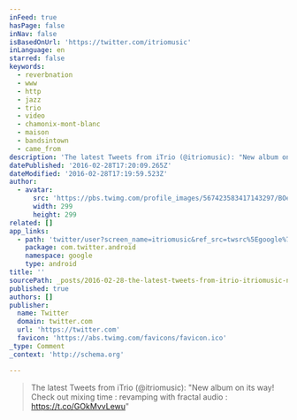 ```yaml
---
inFeed: true
hasPage: false
inNav: false
isBasedOnUrl: 'https://twitter.com/itriomusic'
inLanguage: en
starred: false
keywords:
  - reverbnation
  - www
  - http
  - jazz
  - trio
  - video
  - chamonix-mont-blanc
  - maison
  - bandsintown
  - came_from
description: 'The latest Tweets from iTrio (@itriomusic): "New album on its way! Check out mixing time : revamping with fractal audio : https://t.co/GOkMvvLewu"'
datePublished: '2016-02-28T17:20:09.265Z'
dateModified: '2016-02-28T17:19:59.523Z'
author:
  - avatar:
      src: 'https://pbs.twimg.com/profile_images/567423583417143297/BOexnlYQ_400x400.jpeg'
      width: 299
      height: 299
related: []
app_links:
  - path: 'twitter/user?screen_name=itriomusic&ref_src=twsrc%5Egoogle%7Ctwcamp%5Eandroidseo%7Ctwgr%5Eprofile'
    package: com.twitter.android
    namespace: google
    type: android
title: ''
sourcePath: _posts/2016-02-28-the-latest-tweets-from-itrio-itriomusic-new-album-on-it.md
published: true
authors: []
publisher:
  name: Twitter
  domain: twitter.com
  url: 'https://twitter.com'
  favicon: 'https://abs.twimg.com/favicons/favicon.ico'
_type: Comment
_context: 'http://schema.org'

---
```

> The latest Tweets from iTrio (@itriomusic): "New album on its way! Check out mixing time : revamping with fractal audio : https://t.co/GOkMvvLewu"
